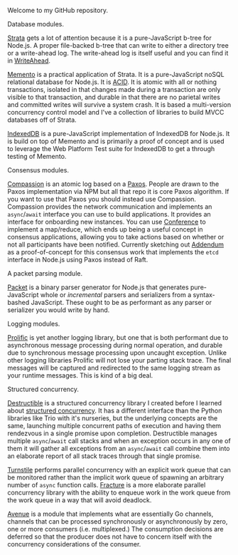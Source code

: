 Welcome to my GitHub repository.

Database modules.

[Strata](https://github.com/bigeasy/strata) gets a lot of attention because it
is a pure-JavaScript b-tree for Node.js. A proper file-backed b-tree that can
write to either a directory tree or a write-ahead log. The write-ahead log is
itself useful and you can find it in
[WriteAhead](https://github.com/bigeasy/writeahead).

[Memento](https://github.com/bigeasy/memento) is a practical application of
Strata. It is a pure-JavaScript noSQL relational database for Node.js. It is
[ACID](https://en.wikipedia.org/wiki/ACID). It is atomic with all or nothing
transactions, isolated in that changes made during a transaction are only
visible to that transaction, and durable in that there are no parietal writes
and committed writes will survive a system crash. It is based a multi-version
concurrency control model and I've a collection of libraries to build MVCC
databases off of Strata.

[IndexedDB](https://github.com/bigeasy/indexeddb) is a pure-JavaScript
implementation of IndexedDB for Node.js. It is build on top of Memento and is
primarily a proof of concept and is used to leverage the Web Platform Test suite
for IndexedDB to get a through testing of Memento.

Consensus modules.

[Compassion](https://github.com/bigeasy/compassion) is an atomic log based on a
[Paxos](https://github.com/bigeasy/paxos). People are drawn to the Paxos
implementation via NPM but all that repo it is core Paxos algorithm. If you want
to use that Paxos you should instead use Compassion. Compassion provides the
network communication and implements an `async`/`await` interface you can use to
build applications. It provides an interface for onboarding new instances. You
can use [Conference](https://github.com/bigeasy/conference) to implement a
map/reduce, which ends up being a useful concept in consensus applications,
allowing you to take actions based on whether or not all participants have been
notified. Currently sketching out
[Addendum](https://github.com/bigeasy/addendum) as a proof-of-concept for this
consensus work that implements the `etcd` interface in Node.js using Paxos
instead of Raft.

A packet parsing module.

[Packet](https://github.com/bigeasy/packet) is a binary parser generator for
Node.js that generates pure-JavaScript whole or _incremental_  parsers and
serializers from a syntax-bashed JavaScript. These ought to be as performant as
any parser or serializer you would write by hand.

Logging modules.

[Prolific](https://github.com/bigeasy/prolific) is yet another logging library,
but one that is both performant due to asynchronous message processing during
normal operation, and durable due to synchronous message processing upon
uncaught exception. Unlike other logging libraries Prolific will not lose your
parting stack trace. The final messages will be captured and redirected to the
same logging stream as your runtime messages. This is kind of a big deal.

Structured concurrency.

[Destructible](https://github.com/bigeasy/destructible) is a structured
concurrency library I created before I learned about [structured
concurrency](https://learningactors.com/structured-concurrency-in-python-with-anyio/).
It has a different interface than the Python libraries like Trio with it's
nurseries, but the underlying concepts are the same, launching multiple
concurrent paths of execution and having them rendezvous in a single promise
upon completion. Destructible manages multiple `async`/`await` call stacks and
when an exception occurs in any one of them it will gather all exceptions from
an `async`/`await` call combine them into an elaborate report of all stack
traces through that single promise.

[Turnstile](https://github.com/bigeasy/turnstile) performs parallel concurrency
with an explicit work queue that can be monitored rather than the implicit work
queue of spawning an arbitrary number of `async` function calls.
[Fracture](https://github.com/bigeasy/fracture) is a more elaborate parallel
concurrency library with the ability to enqueue work in the work queue from the
work queue in a way that will avoid deadlock.

[Avenue](https://github.com/bigeasy/avenue) is a module that implements what are
essentially Go channels, channels that can be processed synchronously or
asynchronously by zero, one or more consumers (i.e. multiplexed.) The
consumption decisions are deferred so that the producer does not have to concern
itself with the concurrency considerations of the consumer.

